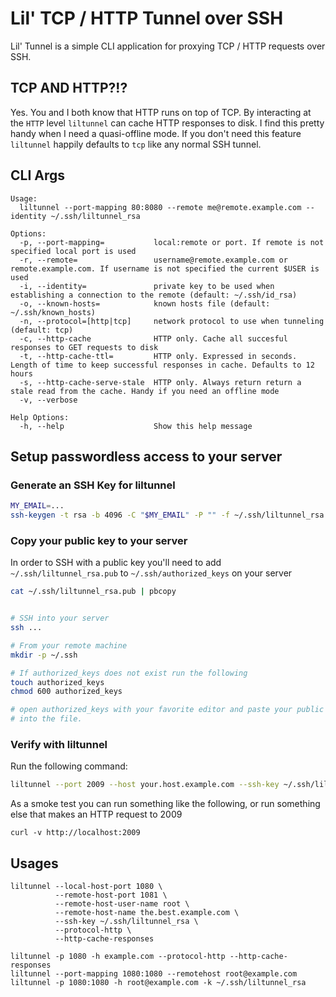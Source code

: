 # Lil' TCP / HTTP Tunnel over SSH
Lil' Tunnel is a simple CLI application for proxying TCP / HTTP requests over SSH.

## TCP AND HTTP?!?
Yes. You and I both know that HTTP runs on top of TCP. By interacting at the `HTTP`
level `liltunnel` can cache HTTP responses to disk. I find this pretty
handy when I need a quasi-offline mode. If you don't need this feature `liltunnel` happily defaults to `tcp`
like any normal SSH tunnel.

## CLI Args
```
Usage:
  liltunnel --port-mapping 80:8080 --remote me@remote.example.com --identity ~/.ssh/liltunnel_rsa

Options:
  -p, --port-mapping=           local:remote or port. If remote is not specified local port is used
  -r, --remote=                 username@remote.example.com or remote.example.com. If username is not specified the current $USER is used
  -i, --identity=               private key to be used when establishing a connection to the remote (default: ~/.ssh/id_rsa)
  -o, --known-hosts=            known hosts file (default: ~/.ssh/known_hosts)
  -n, --protocol=[http|tcp]     network protocol to use when tunneling (default: tcp)
  -c, --http-cache              HTTP only. Cache all succesful responses to GET requests to disk
  -t, --http-cache-ttl=         HTTP only. Expressed in seconds. Length of time to keep successful responses in cache. Defaults to 12 hours
  -s, --http-cache-serve-stale  HTTP only. Always return return a stale read from the cache. Handy if you need an offline mode
  -v, --verbose

Help Options:
  -h, --help                    Show this help message
```

## Setup passwordless access to your server
### Generate an SSH Key for liltunnel
```sh
MY_EMAIL=...
ssh-keygen -t rsa -b 4096 -C "$MY_EMAIL" -P "" -f ~/.ssh/liltunnel_rsa
```
### Copy your public key to your server
In order to SSH with a public key you'll need to add `~/.ssh/liltunnel_rsa.pub` to
`~/.ssh/authorized_keys` on your server

```sh
cat ~/.ssh/liltunnel_rsa.pub | pbcopy


# SSH into your server
ssh ...

# From your remote machine
mkdir -p ~/.ssh

# If authorized_keys does not exist run the following
touch authorized_keys 
chmod 600 authorized_keys

# open authorized_keys with your favorite editor and paste your public key
# into the file.
```

### Verify with liltunnel
Run the following command:

```sh
liltunnel --port 2009 --host your.host.example.com --ssh-key ~/.ssh/liltunnel_rsa
```

As a smoke test you can run something like the following, or run something else
that makes an HTTP request to 2009
```
curl -v http://localhost:2009
```

## Usages
```
liltunnel --local-host-port 1080 \
          --remote-host-port 1081 \
          --remote-host-user-name root \
          --remote-host-name the.best.example.com \
          --ssh-key ~/.ssh/liltunnel_rsa \
          --protocol-http \
          --http-cache-responses

liltunnel -p 1080 -h example.com --protocol-http --http-cache-responses
liltunnel --port-mapping 1080:1080 --remotehost root@example.com
liltunnel -p 1080:1080 -h root@example.com -k ~/.ssh/liltunnel_rsa
```
